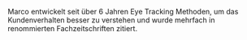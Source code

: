 Marco entwickelt seit über 6 Jahren Eye Tracking Methoden, um das Kundenverhalten besser zu verstehen und wurde mehrfach in renommierten Fachzeitschriften zitiert.